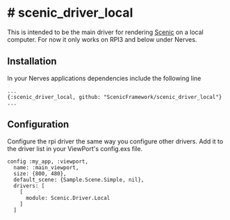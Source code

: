# # scenic_driver_local

This is intended to be the main driver for rendering [Scenic](https://github.com/boydm/scenic) on a local computer. For now it only works on RPI3 and below under Nerves.


## Installation

In your Nerves applications dependencies include the following line

    ...
    {:scenic_driver_local, github: "ScenicFramework/scenic_driver_local"}
    ...

## Configuration

Configure the rpi driver the same way you configure other drivers. Add it
to the driver list in your ViewPort's config.exs file.

    config :my_app, :viewport,
      name: :main_viewport,
      size: {800, 480},
      default_scene: {Sample.Scene.Simple, nil},
      drivers: [
        [
          module: Scenic.Driver.Local
        ]
      ]


